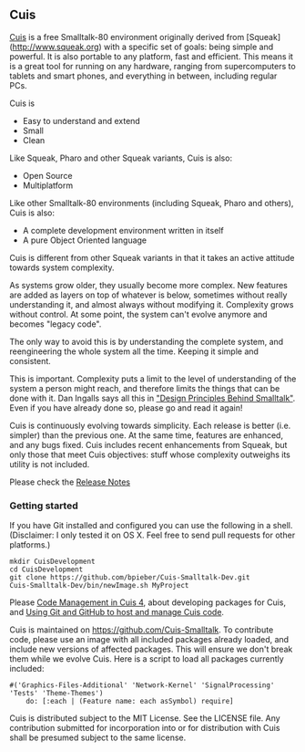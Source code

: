 Cuis
----

[Cuis](http://www.jvuletich.org/Cuis/Index.html) is a free Smalltalk-80 environment originally derived from [Squeak] (http://www.squeak.org) with a specific set of goals: being simple and powerful. It is also portable to any platform, fast and efficient. This means it is a great tool for running on any hardware, ranging from supercomputers to tablets and smart phones, and everything in between, including regular PCs.

Cuis is

* Easy to understand and extend
* Small
* Clean
 
Like Squeak, Pharo and other Squeak variants, Cuis is also:
* Open Source
* Multiplatform

Like other Smalltalk-80 environments (including Squeak, Pharo and others), Cuis is also:
* A complete development environment written in itself
* A pure Object Oriented language


Cuis is different from other Squeak variants in that it takes an active attitude towards system complexity.

As systems grow older, they usually become more complex. New features are added as layers on top of whatever is below, sometimes without really understanding it, and almost always without modifying it. Complexity grows without control. At some point, the system can't evolve anymore and becomes "legacy code".

The only way to avoid this is by understanding the complete system, and reengineering the whole system all the time. Keeping it simple and consistent.

This is important. Complexity puts a limit to the level of understanding of the system a person might reach, and therefore limits the things that can be done with it. Dan Ingalls says all this in ["Design Principles Behind Smalltalk"](http://www.cs.virginia.edu/~evans/cs655/readings/smalltalk.html). Even if you have already done so, please go and read it again!

Cuis is continuously evolving towards simplicity. Each release is better (i.e. simpler) than the previous one. At the same time, features are enhanced, and any bugs fixed. Cuis includes recent enhancements from Squeak, but only those that meet Cuis objectives: stuff whose complexity outweighs its utility is not included.

Please check the [Release Notes](http://www.jvuletich.org/Cuis/CuisReleaseNotes.html)

### Getting started ###
If you have Git installed and configured you can use the following in a shell. (Disclaimer: I only tested it on OS X. Feel free to send pull requests for other platforms.)
```
mkdir CuisDevelopment
cd CuisDevelopment
git clone https://github.com/bpieber/Cuis-Smalltalk-Dev.git
Cuis-Smalltalk-Dev/bin/newImage.sh MyProject
```
Please [Code Management in Cuis 4](http://www.jvuletich.org/Cuis/CodeManagementInCuis4.html), about developing packages for Cuis, and [Using Git and GitHub to host and manage Cuis code](http://www.jvuletich.org/Cuis/CuisAndGitHub.html).

Cuis is maintained on https://github.com/Cuis-Smalltalk. To contribute code, please use an image with all included packages already loaded, and include new versions of affected packages. This will ensure we don't break them while we evolve Cuis.
Here is a script to load all packages currently included:
```
#('Graphics-Files-Additional' 'Network-Kernel' 'SignalProcessing' 'Tests' 'Theme-Themes')
	do: [:each | (Feature name: each asSymbol) require]
```

Cuis is distributed subject to the MIT License. See the LICENSE file. Any contribution submitted for incorporation into or for distribution with Cuis shall be presumed subject to the same license.
